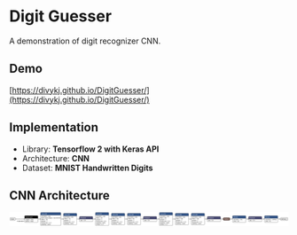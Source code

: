 # Digit Guesser

A demonstration of digit recognizer CNN.

## Demo

[https://divykj.github.io/DigitGuesser/](https://divykj.github.io/DigitGuesser/)

## Implementation

- Library: **Tensorflow 2 with Keras API**
- Architecture: **CNN**
- Dataset: **MNIST Handwritten Digits**

## CNN Architecture

![CNN Architecture](assets/images/model-architecture.svg)
